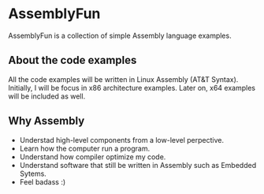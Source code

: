 AssemblyFun
===========
AssemblyFun is a collection of simple Assembly language examples.

About the code examples
-----------------------
All the code examples will be written in Linux Assembly (AT&amp;T Syntax). Initially, I will be focus in x86 architecture examples. Later on, x64 examples will be included as well.

Why Assembly
------------
* Understad high-level components from a low-level perpective. 
* Learn how the computer run a program.
* Understand how compiler optimize my code.
* Understand software that still be written in Assembly such as Embedded Sytems.
* Feel badass :)


